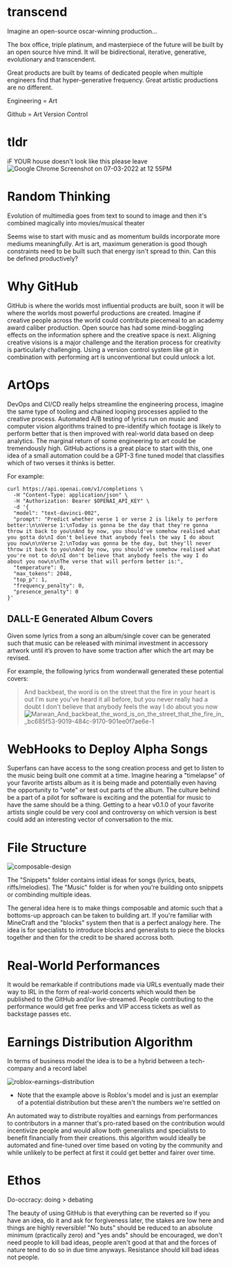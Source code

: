 # transcend
Imagine an open-source oscar-winning production...

The box office, triple platinum, and masterpiece of the future will be built by an open source hive mind. It will be bidirectional, iterative, generative, evolutionary and transcendent.

Great products are built by teams of dedicated people when multiple engineers find that hyper-generative frequency. Great artistic productions are no different.

Engineering = Art

Github = Art Version Control

# tldr
iF YOUR house doesn't look like this please leave![Google Chrome Screenshot on 07-03-2022 at 12 55PM](https://user-images.githubusercontent.com/24831146/177055329-1fc0dbf0-454e-4b7e-a85c-5189168184ab.png)

# Random Thinking
Evolution of multimedia goes from text to sound to image and then it's combined magically into movies/musical theater

Seems wise to start with music and as momentum builds incorporate more mediums meaningfully. Art is art, maximum generation is good though constraints need to be built such that energy isn't spread to thin. Can this be defined productively?

# Why GitHub
GitHub is where the worlds most influential products are built, soon it will be where the worlds most powerful productions are created. Imagine if creative people across the world could contribute piecemeal to an academy award caliber production. Open source has had some mind-boggling effects on the information sphere and the creative space is next. Aligning creative visions is a major challenge and the iteration process for creativity is particularly challenging. Using a version control system like git in combination with performing art is unconventional but could unlock a lot.

# ArtOps

DevOps and CI/CD really helps streamline the engineering process, imagine the same type of tooling and chained looping processes applied to the creative process. Automated A/B testing of lyrics run on music and computer vision algorithms trained to pre-identify which footage is likely to perform better that is then improved with real-world data based on deep analytics. The marginal return of some engineering to art could be tremendously high. GitHub actions is a great place to start with this, one idea of a small automation could be a GPT-3 fine tuned model that classifies which of two verses it thinks is better.

For example:
```
curl https://api.openai.com/v1/completions \
  -H "Content-Type: application/json" \
  -H "Authorization: Bearer $OPENAI_API_KEY" \
  -d '{
  "model": "text-davinci-002",
  "prompt": "Predict whether verse 1 or verse 2 is likely to perform better:\n\nVerse 1:\nToday is gonna be the day that they're gonna throw it back to you\nAnd by now, you should've somehow realised what you gotta do\nI don't believe that anybody feels the way I do about you now\n\nVerse 2:\nToday was gonna be the day, but they'll never throw it back to you\nAnd by now, you should've somehow realised what you're not to do\nI don't believe that anybody feels the way I do about you now\n\nThe verse that will perform better is:",
  "temperature": 0,
  "max_tokens": 2048,
  "top_p": 1,
  "frequency_penalty": 0,
  "presence_penalty": 0
}'
```

## DALL-E Generated Album Covers
Given some lyrics from a song an album/single cover can be generated such that music can be released with minimal investment in accessory artwork until it’s proven to have some traction after which the art may be revised.

For example, the following lyrics from wonderwall generated these potential covers:
> And backbeat, the word is on the street that the fire in your heart is out
> I'm sure you've heard it all before, but you never really had a doubt
> I don't believe that anybody feels the way I do about you now
![Marwan_And_backbeat_the_word_is_on_the_street_that_the_fire_in__bc685f53-9019-484c-9170-901ee0f7ae6e-1](https://user-images.githubusercontent.com/24831146/177431714-88ea3cb1-fe88-4695-acf5-abf79dd2a47d.png)

# WebHooks to Deploy Alpha Songs
Superfans can have access to the song creation process and get to listen to the music being built one commit at a time. Imagine hearing a "timelapse" of your favorite artists album as it is being made and potentially even having the opportunity to "vote" or test out parts of the album. The culture behind be a part of a pilot for software is exciting and the potential for music to have the same should be a thing. Getting to a hear v0.1.0 of your favorite artists single could be very cool and controversy on which version is best could add an interesting vector of conversation to the mix.

# File Structure
![composable-design](https://user-images.githubusercontent.com/24831146/177462001-f9787da8-12ae-4768-9866-2812921a8a9a.png)

The "Snippets" folder contains intial ideas for songs (lyrics, beats, riffs/melodies).
The "Music" folder is for when you're building onto snippets or combinding multiple ideas.

The general idea here is to make things composable and atomic such that a bottoms-up approach can be taken to building art. If you're familiar with MineCraft and the "blocks" system then that is a perfect analogy here. The idea is for specialists to introduce blocks and generalists to piece the blocks together and then for the credit to be shared accross both.

# Real-World Performances
It would be remarkable if contributions made via URLs eventually made their way to IRL in the form of real-world concerts which would then be published to the GitHub and/or live-streamed. People contributing to the performance would get free perks and VIP access tickets as well as backstage passes etc.

# Earnings Distribution Algorithm
In terms of business model the idea is to be a hybrid between a tech-company and a record label

![roblox-earnings-distribution](https://user-images.githubusercontent.com/24831146/177463985-6faaa493-4a17-4dd5-b1b6-fb0338662b00.png)

* Note that the example above is Roblox's model and is just an exemplar of a potential distribution but these aren't the numbers we're settled on

An automated way to distribute royalties and earnings from performances to contributors in a manner that's pro-rated based on the contribution would incentivize people and would allow both generalists and specialists to benefit financially from their creations. this algorithm would ideally be automated and fine-tuned over time based on voting by the community and while unlikely to be perfect at first it could get better and fairer over time.

# Ethos
Do-occracy: doing > debating

The beauty of using GitHub is that everything can be reverted so if you have an idea, do it and ask for forgiveness later, the stakes are low here and things are highly reversible! "No buts" should be reduced to an absolute minimum (practically zero) and "yes ands" should be encouraged, we don't need people to kill bad ideas, people aren't good at that and the forces of nature tend to do so in due time anyways. Resistance should kill bad ideas not people.
